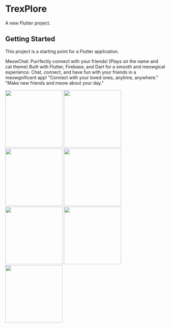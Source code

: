 # TrexPlore

A new Flutter project.

## Getting Started

This project is a starting point for a Flutter application.

MeowChat: Purrfectly connect with your friends! (Plays on the name and cat theme)
Built with Flutter, Firebase, and Dart for a smooth and meowgical experience. Chat, connect, and have fun with your friends in a meowgnificent app!
"Connect with your loved ones, anytime, anywhere."
"Make new friends and meow about your day."



<img src="https://github.com/1CaptainPeroxide/TrexPlore/assets/142601437/0ccc4e66-dabc-4243-ac97-710a24ac3e9f" width="180">
<img src="https://github.com/1CaptainPeroxide/TrexPlore/assets/142601437/1bbbb18e-a60a-4f66-8be1-21268f15c034" width="180">
<img src="https://github.com/1CaptainPeroxide/TrexPlore/assets/142601437/c115711a-f5c6-4008-9e92-65ef322ae620" width="180">
<img src="https://github.com/1CaptainPeroxide/TrexPlore/assets/142601437/87664313-305f-4560-890d-d28e99132db4" width="180">
<img src="https://github.com/1CaptainPeroxide/TrexPlore/assets/142601437/305a65de-bf5e-4d77-8af4-65ba492ef415" width="180">
<img src="https://github.com/1CaptainPeroxide/TrexPlore/assets/142601437/ff5f7a87-a629-4d58-aa45-b135ca71101b" width="180">
<img src="https://github.com/1CaptainPeroxide/TrexPlore/assets/142601437/097e30a8-e801-455a-b491-6fe1a35af60e" width="180">






